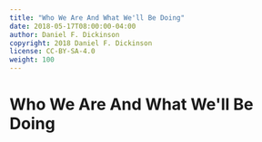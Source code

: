 ```yaml
---
title: "Who We Are And What We'll Be Doing"
date: 2018-05-17T08:00:00-04:00
author: Daniel F. Dickinson
copyright: 2018 Daniel F. Dickinson
license: CC-BY-SA-4.0
weight: 100
---
```

# Who We Are And What We'll Be Doing

